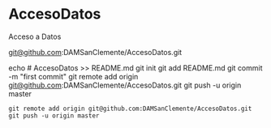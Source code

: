 # AccesoDatos
Acceso a Datos


git@github.com:DAMSanClemente/AccesoDatos.git


echo # AccesoDatos >> README.md
    git init
    git add README.md
    git commit -m "first commit"
    git remote add origin git@github.com:DAMSanClemente/AccesoDatos.git
    git push -u origin master


    git remote add origin git@github.com:DAMSanClemente/AccesoDatos.git
    git push -u origin master
